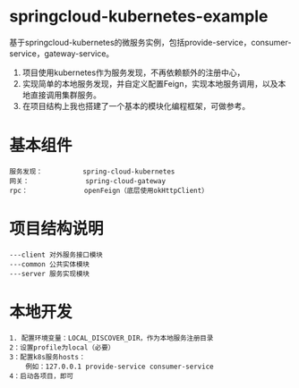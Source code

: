 # springcloud-kubernetes-example
基于springcloud-kubernetes的微服务实例，包括provide-service，consumer-service，gateway-service。
   1. 项目使用kubernetes作为服务发现，不再依赖额外的注册中心，
   2. 实现简单的本地服务发现，并自定义配置Feign，实现本地服务调用，以及本地直接调用集群服务。
   3. 在项目结构上我也搭建了一个基本的模块化编程框架，可做参考。

# 基本组件
    服务发现：          spring-cloud-kubernetes
    网关：              spring-cloud-gateway   
    rpc：              openFeign（底层使用okHttpClient）             
    
# 项目结构说明
    ---client 对外服务接口模块
    ---common 公共实体模块
    ---server 服务实现模块
    
# 本地开发
    1. 配置环境变量：LOCAL_DISCOVER_DIR，作为本地服务注册目录
    2：设置profile为local（必要）
    3：配置k8s服务hosts：
        例如：127.0.0.1 provide-service consumer-service
    4：启动各项目，即可
      
